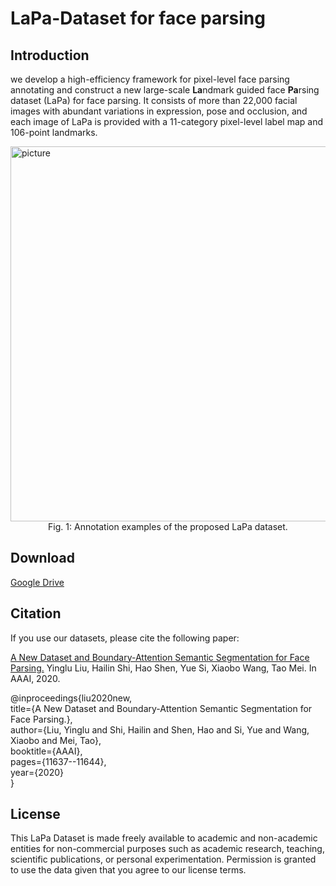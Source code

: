 # LaPa-Dataset for face parsing
## Introduction
we develop a high-efficiency framework for pixel-level face parsing annotating and construct a new large-scale **La**ndmark guided face **Pa**rsing dataset (LaPa) for face parsing. It consists of more than 22,000 facial images with abundant variations in expression, pose and occlusion, and each image of LaPa is provided with a 11-category pixel-level label map and 106-point landmarks.

<img src="https://github.com/lucia123/lapa-dataset/blob/master/sample.png" width="600" alt="picture"/>

<center>Fig. 1: Annotation examples of the proposed LaPa dataset.</center>

## Download
[Google Drive](https://drive.google.com/file/d/1XOBoRGSraP50_pS1YPB8_i8Wmw_5L-NG/view?usp=sharing)


## Citation
If you use our datasets, please cite the following paper:

[A New Dataset and Boundary-Attention Semantic Segmentation for Face Parsing.](https://aaai.org/ojs/index.php/AAAI/article/view/6832/6686) Yinglu Liu, Hailin Shi, Hao Shen, Yue Si, Xiaobo Wang, Tao Mei. In AAAI, 2020.

@inproceedings{liu2020new,  
  title={A New Dataset and Boundary-Attention Semantic Segmentation for Face Parsing.},  
  author={Liu, Yinglu and Shi, Hailin and Shen, Hao and Si, Yue and Wang, Xiaobo and Mei, Tao},  
  booktitle={AAAI},  
  pages={11637--11644},  
  year={2020}  
}

## License
This LaPa Dataset is made freely available to academic and non-academic entities for non-commercial purposes such as academic research, teaching, scientific publications, or personal experimentation. Permission is granted to use the data given that you agree to our license terms.

